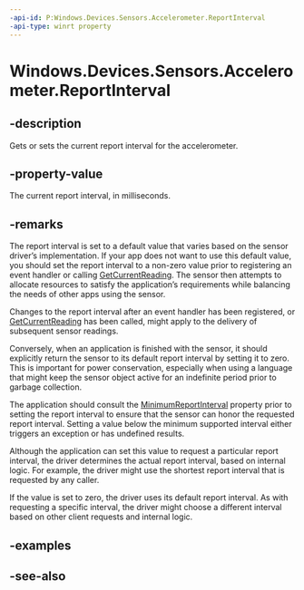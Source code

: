 ```yaml
---
-api-id: P:Windows.Devices.Sensors.Accelerometer.ReportInterval
-api-type: winrt property
---
```


<!-- Property syntax
public uint ReportInterval { get;  set; }
-->

# Windows.Devices.Sensors.Accelerometer.ReportInterval

## -description

Gets or sets the current report interval for the accelerometer.

## -property-value

The current report interval, in milliseconds.

## -remarks

The report interval is set to a default value that varies based on the sensor driver’s implementation. If your app does not want to use this default value, you should set the report interval to a non-zero value prior to registering an event handler or calling [GetCurrentReading](accelerometer_getcurrentreading_1416488181.md). The sensor then attempts to allocate resources to satisfy the application’s requirements while balancing the needs of other apps using the sensor.

Changes to the report interval after an event handler has been registered, or [GetCurrentReading](accelerometer_getcurrentreading_1416488181.md) has been called, might apply to the delivery of subsequent sensor readings.

Conversely, when an application is finished with the sensor, it should explicitly return the sensor to its default report interval by setting it to zero. This is important for power conservation, especially when using a language that might keep the sensor object active for an indefinite period prior to garbage collection.

The application should consult the [MinimumReportInterval](accelerometer_minimumreportinterval.md) property prior to setting the report interval to ensure that the sensor can honor the requested report interval. Setting a value below the minimum supported interval either triggers an exception or has undefined results.

Although the application can set this value to request a particular report interval, the driver determines the actual report interval, based on internal logic. For example, the driver might use the shortest report interval that is requested by any caller.

If the value is set to zero, the driver uses its default report interval. As with requesting a specific interval, the driver might choose a different interval based on other client requests and internal logic.

<!-- Removing this piece based on MS VSO item 1118657. The sensor no longer adjusts change sensitivity based on the current report interval
    <p>The Sensor platform automatically sets the change sensitivity for accelerometers based on the current report interval. This table specifies the change sensitivity values for given intervals.</p>
        <table>
          <tr>
            <th>Current report interval (specified in milliseconds)</th>
            <th>Change sensitivity (specified as G force)</th>
          </tr>
          <tr>
            <td>1 ms <entity type="ndash"/> 16 ms</td>
            <td>0.01 G
</td>
          </tr>
          <tr>
            <td>17 ms <entity type="ndash"/> 32 ms</td>
            <td>0.02 G
</td>
          </tr>
          <tr>
            <td>&gt;= 33 ms</td>
            <td>0.05 G
</td>
          </tr>
        </table>
    -->

## -examples

## -see-also
